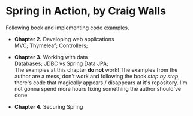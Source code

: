 # Spring in Action, by Craig Walls  
Following book and implementing code examples.

* **Chapter 2.** Developing web applications  
MVC; Thymeleaf; Controllers;

* **Chapter 3.** Working with data   
Databases; JDBC vs Spring Data JPA;  
The examples at this chapter **do not** work! The examples from the author are a mess, don't work and following the book *step by step*, there's code that magically appears / disappears at it's repository. I'm not gonna spend more hours fixing something the author should've done.

* **Chapter 4.** Securing Spring

